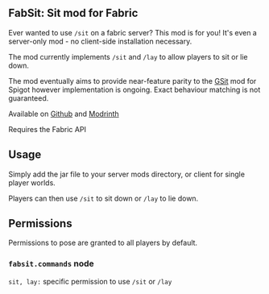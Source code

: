 ## FabSit: Sit mod for Fabric

Ever wanted to use `/sit` on a fabric server? This mod is for you! It's even a server-only mod - no client-side installation necessary.

The mod currently implements `/sit` and `/lay` to allow players to sit or lie down.

The mod eventually aims to provide near-feature parity to the [GSit](https://www.spigotmc.org/resources/gsit-modern-sit-seat-and-chair-lay-and-crawl-plugin-1-13-x-1-19-x.62325/)
mod for Spigot however implementation is ongoing. Exact behaviour matching is not guaranteed.

Available on [Github](https://github.com/fill1890/FabSit) and [Modrinth](https://modrinth.com/mod/fabsit)

Requires the Fabric API

## Usage

Simply add the jar file to your server mods directory, or client for single player worlds.

Players can then use `/sit` to sit down or `/lay` to lie down.

## Permissions

Permissions to pose are granted to all players by default.

### `fabsit.commands` node

`sit, lay:` specific permission to use `/sit` or `/lay`